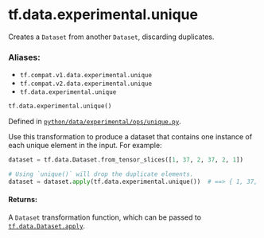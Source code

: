 <div itemscope itemtype="http://developers.google.com/ReferenceObject">
<meta itemprop="name" content="tf.data.experimental.unique" />
<meta itemprop="path" content="Stable" />
</div>

# tf.data.experimental.unique

Creates a `Dataset` from another `Dataset`, discarding duplicates.

### Aliases:

* `tf.compat.v1.data.experimental.unique`
* `tf.compat.v2.data.experimental.unique`
* `tf.data.experimental.unique`

``` python
tf.data.experimental.unique()
```



Defined in [`python/data/experimental/ops/unique.py`](/code/stable/tensorflow/python/data/experimental/ops/unique.py).

<!-- Placeholder for "Used in" -->

Use this transformation to produce a dataset that contains one instance of
each unique element in the input. For example:

```python
dataset = tf.data.Dataset.from_tensor_slices([1, 37, 2, 37, 2, 1])

# Using `unique()` will drop the duplicate elements.
dataset = dataset.apply(tf.data.experimental.unique())  # ==> { 1, 37, 2 }
```

#### Returns:

A `Dataset` transformation function, which can be passed to
<a href="../../../tf/data/Dataset.md#apply"><code>tf.data.Dataset.apply</code></a>.
